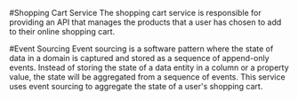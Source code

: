 #Shopping Cart Service
The shopping cart service is responsible for providing an API that manages the products that a user has chosen to add to their online shopping cart.

#Event Sourcing
Event sourcing is a software pattern where the state of data in a domain is captured and stored as a sequence of append-only events. Instead of storing the state of a data entity in a column or a property value, the state will be aggregated from a sequence of events. This service uses event sourcing to aggregate the state of a user's shopping cart.
